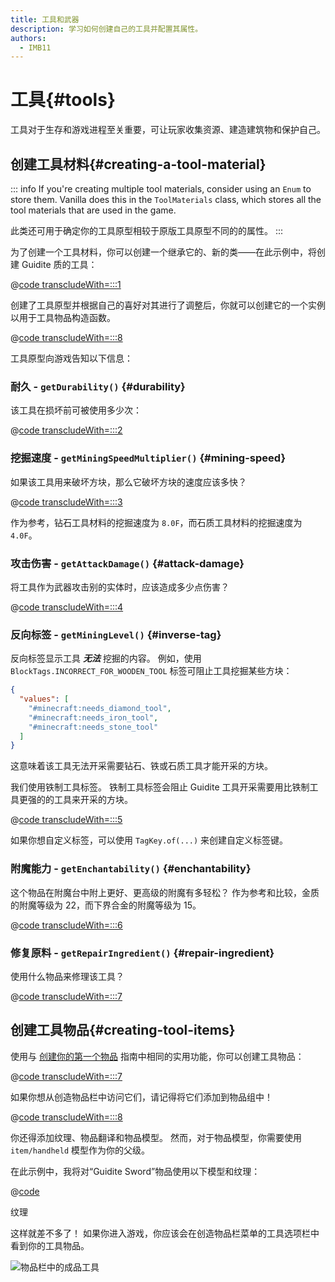```yaml
---
title: 工具和武器
description: 学习如何创建自己的工具并配置其属性。
authors:
  - IMB11
---
```


# 工具{#tools}

工具对于生存和游戏进程至关重要，可让玩家收集资源、建造建筑物和保护自己。

## 创建工具材料{#creating-a-tool-material}

::: info
If you're creating multiple tool materials, consider using an `Enum` to store them. Vanilla does this in the `ToolMaterials` class, which stores all the tool materials that are used in the game.

此类还可用于确定你的工具原型相较于原版工具原型不同的的属性。
:::

为了创建一个工具材料，你可以创建一个继承它的、新的类——在此示例中，将创建 Guidite 质的工具：

@[code transcludeWith=:::1](@/reference/1.21/src/main/java/com/example/docs/item/tool/GuiditeMaterial.java)

创建了工具原型并根据自己的喜好对其进行了调整后，你就可以创建它的一个实例以用于工具物品构造函数。

@[code transcludeWith=:::8](@/reference/1.21/src/main/java/com/example/docs/item/tool/GuiditeMaterial.java)

工具原型向游戏告知以下信息：

### 耐久 - `getDurability()` {#durability}

该工具在损坏前可被使用多少次：

@[code transcludeWith=:::2](@/reference/1.21/src/main/java/com/example/docs/item/tool/GuiditeMaterial.java)

### 挖掘速度 - `getMiningSpeedMultiplier()` {#mining-speed}

如果该工具用来破坏方块，那么它破坏方块的速度应该多快？

@[code transcludeWith=:::3](@/reference/1.21/src/main/java/com/example/docs/item/tool/GuiditeMaterial.java)

作为参考，钻石工具材料的挖掘速度为 `8.0F`，而石质工具材料的挖掘速度为 `4.0F`。

### 攻击伤害 - `getAttackDamage()` {#attack-damage}

将工具作为武器攻击别的实体时，应该造成多少点伤害？

@[code transcludeWith=:::4](@/reference/1.21/src/main/java/com/example/docs/item/tool/GuiditeMaterial.java)

### 反向标签 - `getMiningLevel()` {#inverse-tag}

反向标签显示工具 _**无法**_ 挖掘的内容。 例如，使用 `BlockTags.INCORRECT_FOR_WOODEN_TOOL` 标签可阻止工具挖掘某些方块：

```json
{
  "values": [
    "#minecraft:needs_diamond_tool",
    "#minecraft:needs_iron_tool",
    "#minecraft:needs_stone_tool"
  ]
}
```

这意味着该工具无法开采需要钻石、铁或石质工具才能开采的方块。

我们使用铁制工具标签。 铁制工具标签会阻止 Guidite 工具开采需要用比铁制工具更强的的工具来开采的方块。

@[code transcludeWith=:::5](@/reference/1.21/src/main/java/com/example/docs/item/tool/GuiditeMaterial.java)

如果你想自定义标签，可以使用 `TagKey.of(...)` 来创建自定义标签键。

### 附魔能力 - `getEnchantability()` {#enchantability}

这个物品在附魔台中附上更好、更高级的附魔有多轻松？ 作为参考和比较，金质的附魔等级为 22，而下界合金的附魔等级为 15。

@[code transcludeWith=:::6](@/reference/1.21/src/main/java/com/example/docs/item/tool/GuiditeMaterial.java)

### 修复原料 - `getRepairIngredient()` {#repair-ingredient}

使用什么物品来修理该工具？

@[code transcludeWith=:::7](@/reference/1.21/src/main/java/com/example/docs/item/tool/GuiditeMaterial.java)

## 创建工具物品{#creating-tool-items}

使用与 [创建你的第一个物品](./first-item) 指南中相同的实用功能，你可以创建工具物品：

@[code transcludeWith=:::7](@/reference/1.21/src/main/java/com/example/docs/item/ModItems.java)

如果你想从创造物品栏中访问它们，请记得将它们添加到物品组中！

@[code transcludeWith=:::8](@/reference/1.21/src/main/java/com/example/docs/item/ModItems.java)

你还得添加纹理、物品翻译和物品模型。 然而，对于物品模型，你需要使用 `item/handheld` 模型作为你的父级。

在此示例中，我将对“Guidite Sword”物品使用以下模型和纹理：

@[code](@/reference/1.21/src/main/resources/assets/fabric-docs-reference/models/item/guidite_sword.json)

<DownloadEntry visualURL="/assets/develop/items/tools_0.png" downloadURL="/assets/develop/items/tools_0_small.png">纹理</DownloadEntry>

这样就差不多了！ 如果你进入游戏，你应该会在创造物品栏菜单的工具选项栏中看到你的工具物品。

![物品栏中的成品工具](/assets/develop/items/tools_1.png)
